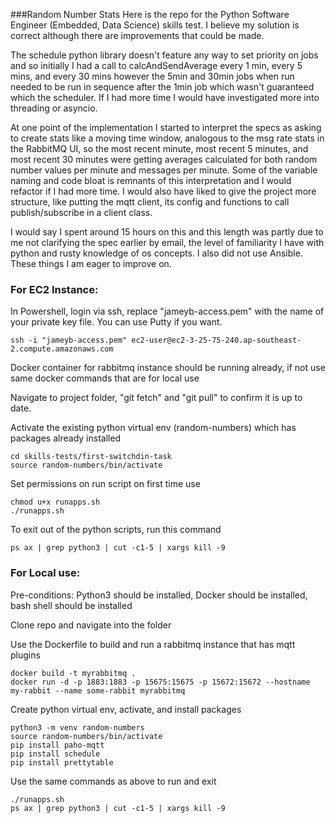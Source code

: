 ###Random Number Stats
Here is the repo for the Python Software Engineer (Embedded, Data Science) skills test. I believe my solution is correct although there are improvements that could be made. 

The schedule python library doesn't feature any way to set priority on jobs and so initially I had a call to calcAndSendAverage every 1 min, every 5 mins, and every 30 mins however the 5min and 30min jobs when run needed to be run in sequence after the 1min job which wasn't guaranteed which the scheduler. If I had more time I would have investigated more into threading or asyncio. 

At one point of the implementation I started to interpret the specs as asking to create stats like a moving time window, analogous to the msg rate stats in the RabbitMQ UI, so the most recent minute, most recent 5 minutes, and most recent 30 minutes were getting averages calculated for both random number values per minute and messages per minute. Some of the variable naming and code bloat is remnants of this interpretation and I would refactor if I had more time. I would also have liked to give the project more structure, like putting the mqtt client, its config and functions to call publish/subscribe in a client class. 

I would say I spent around 15 hours on this and this length was partly due to me not clarifying the spec earlier by email, the level of familiarity I have with python and rusty knowledge of os concepts. I also did not use Ansible. These things I am eager to improve on.
### For EC2 Instance:
In Powershell, login via ssh, replace "jameyb-access.pem" with the name of your private key file. You can use Putty if you want.
```
ssh -i "jameyb-access.pem" ec2-user@ec2-3-25-75-240.ap-southeast-2.compute.amazonaws.com
```

Docker container for rabbitmq instance should be running already, if not use same docker commands that are for local use

Navigate to project folder, "git fetch" and "git pull" to confirm it is up to date.

Activate the existing python virtual env (random-numbers) which has packages already installed
```
cd skills-tests/first-switchdin-task
source random-numbers/bin/activate
```
Set permissions on run script on first time use
```
chmod u+x runapps.sh
./runapps.sh
```
To exit out of the python scripts, run this command
```
ps ax | grep python3 | cut -c1-5 | xargs kill -9
```
### For Local use:
Pre-conditions: Python3 should be installed, Docker should be installed, bash shell should be installed

Clone repo and navigate into the folder

Use the Dockerfile to build and run a rabbitmq instance that has mqtt plugins
```
docker build -t myrabbitmq .
docker run -d -p 1883:1883 -p 15675:15675 -p 15672:15672 --hostname my-rabbit --name some-rabbit myrabbitmq
```
Create python virtual env, activate, and install packages
```
python3 -m venv random-numbers
source random-numbers/bin/activate
pip install paho-mqtt
pip install schedule
pip install prettytable
```
Use the same commands as above to run and exit
```
./runapps.sh
ps ax | grep python3 | cut -c1-5 | xargs kill -9
```
